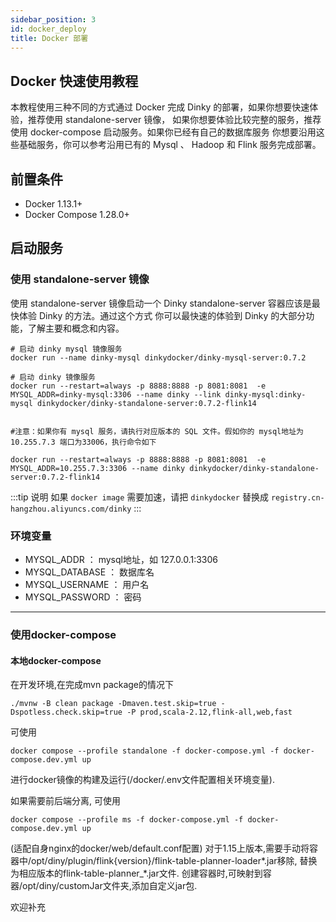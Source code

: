 ```yaml
---
sidebar_position: 3
id: docker_deploy
title: Docker 部署
---
```


## Docker 快速使用教程
本教程使用三种不同的方式通过 Docker 完成 Dinky 的部署，如果你想要快速体验，推荐使用 standalone-server 镜像， 如果你想要体验比较完整的服务，推荐使用 docker-compose 启动服务。如果你已经有自己的数据库服务 你想要沿用这些基础服务，你可以参考沿用已有的 Mysql 、 Hadoop 和 Flink  服务完成部署。

## 前置条件
- Docker 1.13.1+
- Docker Compose 1.28.0+

##  启动服务

### 使用 standalone-server 镜像
使用 standalone-server 镜像启动一个 Dinky standalone-server 容器应该是最快体验 Dinky 的方法。通过这个方式 你可以最快速的体验到 Dinky 的大部分功能，了解主要和概念和内容。

```shell
# 启动 dinky mysql 镜像服务
docker run --name dinky-mysql dinkydocker/dinky-mysql-server:0.7.2

# 启动 dinky 镜像服务
docker run --restart=always -p 8888:8888 -p 8081:8081  -e MYSQL_ADDR=dinky-mysql:3306 --name dinky --link dinky-mysql:dinky-mysql dinkydocker/dinky-standalone-server:0.7.2-flink14


#注意：如果你有 mysql 服务，请执行对应版本的 SQL 文件。假如你的 mysql地址为 10.255.7.3 端口为33006，执行命令如下

docker run --restart=always -p 8888:8888 -p 8081:8081  -e MYSQL_ADDR=10.255.7.3:3306 --name dinky dinkydocker/dinky-standalone-server:0.7.2-flink14

```

:::tip 说明
如果 `docker image` 需要加速，请把 `dinkydocker` 替换成 `registry.cn-hangzhou.aliyuncs.com/dinky`
:::

### 环境变量
* MYSQL_ADDR ： mysql地址，如 127.0.0.1:3306
* MYSQL_DATABASE ： 数据库名
* MYSQL_USERNAME ： 用户名
* MYSQL_PASSWORD ： 密码

---
### 使用docker-compose 

#### 本地docker-compose
在开发环境,在完成mvn package的情况下
```shell
./mvnw -B clean package -Dmaven.test.skip=true -Dspotless.check.skip=true -P prod,scala-2.12,flink-all,web,fast
```

可使用
```shell
docker compose --profile standalone -f docker-compose.yml -f docker-compose.dev.yml up
```
进行docker镜像的构建及运行(/docker/.env文件配置相关环境变量).

如果需要前后端分离, 可使用
```shell
docker compose --profile ms -f docker-compose.yml -f docker-compose.dev.yml up
```
(适配自身nginx的docker/web/default.conf配置)
对于1.15上版本,需要手动将容器中/opt/diny/plugin/flink{version}/flink-table-planner-loader*.jar移除,
替换为相应版本的flink-table-planner_*.jar文件.
创建容器时,可映射到容器/opt/diny/customJar文件夹,添加自定义jar包.

欢迎补充
